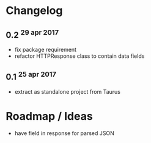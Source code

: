 # Changelog

## 0.2 <sup>29 apr 2017</sup>

- fix package requirement
- refactor HTTPResponse class to contain data fields
 

## 0.1 <sup>25 apr 2017</sup>

- extract as standalone project from Taurus


# Roadmap / Ideas

- have field in response for parsed JSON 